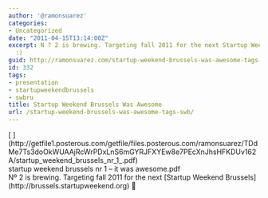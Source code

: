```yaml
---
author: '@ramonsuarez'
categories:
- Uncategorized
date: "2011-04-15T13:14:00Z"
excerpt: N ? 2 is brewing. Targeting fall 2011 for the next Startup Weekend Brussels
  :)
guid: http://ramonsuarez.com/startup-weekend-brussels-was-awesome-tags-swb
id: 332
tags:
- presentation
- startupweekendbrussels
- swbru
title: Startup Weekend Brussels Was Awesome
url: /startup-weekend-brussels-was-awesome-tags-swb/
---
```


<div class="p_embed p_file_embed">[  ](http://getfile1.posterous.com/getfile/files.posterous.com/ramonsuarez/TDdMe7Ts3doOkWUAAjRcWrPDxLnS6mGYRJFXYEw8e7PEcXnJhsHFKDUv162A/startup_weekend_brussels_nr_1_.pdf)<div class="p_icon"></div><div class="p_text">startup weekend brussels nr 1 – it was awesome.pdf</div></div>Nº 2 is brewing. Targeting fall 2011 for the next [Startup Weekend Brussels](http://brussels.startupweekend.org) 🙂